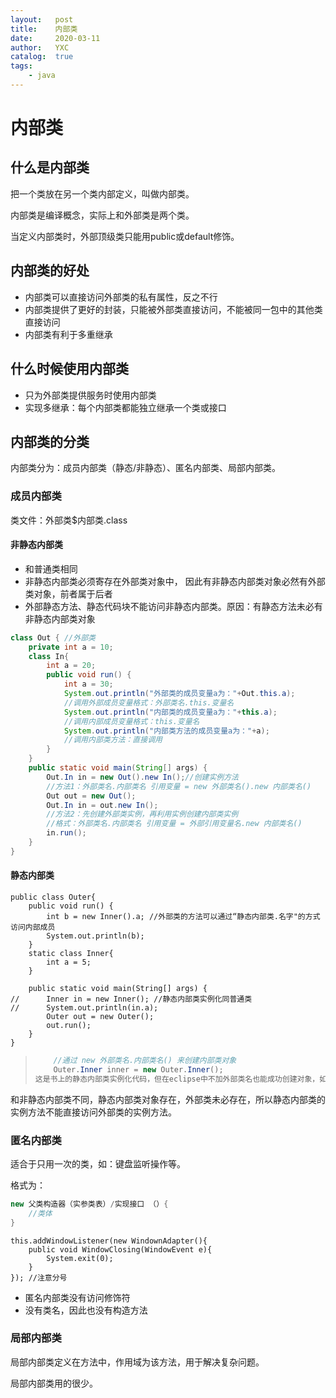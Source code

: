 ```yaml
---
layout:   post
title:    内部类
date:     2020-03-11
author:   YXC
catalog:  true
tags:
    - java
---
```

# 内部类

## 什么是内部类

把一个类放在另一个类内部定义，叫做内部类。

内部类是编译概念，实际上和外部类是两个类。

当定义内部类时，外部顶级类只能用public或default修饰。

## 内部类的好处

* 内部类可以直接访问外部类的私有属性，反之不行
* 内部类提供了更好的封装，只能被外部类直接访问，不能被同一包中的其他类直接访问
* 内部类有利于多重继承

## 什么时候使用内部类

* 只为外部类提供服务时使用内部类
* 实现多继承：每个内部类都能独立继承一个类或接口

## 内部类的分类

内部类分为：成员内部类（静态/非静态）、匿名内部类、局部内部类。

### 成员内部类

类文件：外部类$内部类.class

#### 非静态内部类

* 和普通类相同
* 非静态内部类必须寄存在外部类对象中， 因此有非静态内部类对象必然有外部类对象，前者属于后者
* 外部静态方法、静态代码块不能访问非静态内部类。原因：有静态方法未必有非静态内部类对象

```java
class Out { //外部类
	private int a = 10; 
	class In{
		int a = 20;
		public void run() {
			int a = 30;
			System.out.println("外部类的成员变量a为："+Out.this.a);
            //调用外部成员变量格式：外部类名.this.变量名
			System.out.println("内部类的成员变量a为："+this.a);
            //调用内部成员变量格式：this.变量名
			System.out.println("内部类方法的成员变量a为："+a);
            //调用内部类方法：直接调用
		}
	}
	public static void main(String[] args) {
		Out.In in = new Out().new In();//创建实例方法
        //方法1：外部类名.内部类名 引用变量 = new 外部类名().new 内部类名()
        Out out = new Out();
		Out.In in = out.new In();
		//方法2：先创建外部类实例，再利用实例创建内部类实例
        //格式：外部类名.内部类名 引用变量 = 外部引用变量名.new 内部类名()
		in.run();
	}
}
```

#### 静态内部类

```public class Outer {
public class Outer{
	public void run() {
		int b = new Inner().a; //外部类的方法可以通过“静态内部类.名字"的方式访问内部成员
		System.out.println(b);
	}
	static class Inner{
		int a = 5;
	}

	public static void main(String[] args) {
//		Inner in = new Inner(); //静态内部类实例化同普通类
//		System.out.println(in.a);
		Outer out = new Outer();
		out.run();
	}
}
```

> ```java
>     //通过 new 外部类名.内部类名() 来创建内部类对象
>     Outer.Inner inner = new Outer.Inner();
> 这是书上的静态内部类实例化代码，但在eclipse中不加外部类名也能成功创建对象，如上
> ```

和非静态内部类不同，静态内部类对象存在，外部类未必存在，所以静态内部类的实例方法不能直接访问外部类的实例方法。

### 匿名内部类

适合于只用一次的类，如：键盘监听操作等。

格式为：

```java
new 父类构造器（实参类表）/实现接口 （）{
    //类体
}
```

```键盘监听
this.addWindowListener(new WindownAdapter(){
	public void WindowClosing(WindowEvent e){
    	System.exit(0);
	}
}); //注意分号
```

* 匿名内部类没有访问修饰符
* 没有类名，因此也没有构造方法

### 局部内部类

局部内部类定义在方法中，作用域为该方法，用于解决复杂问题。

局部内部类用的很少。
